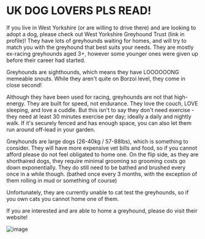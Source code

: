 # UK DOG LOVERS PLS READ!
If you live in West Yorkshire (or are willing to drive there) and are looking to adopt a dog, please check out West Yorkshire Greyhound Trust (link in profile)! They have lots of greyhounds waiting for homes, and will try to match you with the greyhound that best suits your needs. They are mostly ex-racing greyhounds aged 3+, however some younger ones were given up before their career had started. 

Greyhounds are sighthounds, which means they have LOOOOOONG memeable snouts. While they aren't quite on Borzoi level, they come in close second!

Although they have been used for racing, greyhounds are not that high-energy. They are built for speed, not endurance. They love the couch, LOVE sleeping, and love a cuddle. But this isn't to say they don't need exercise - they need at least 30 minutes exercise per day; ideally a daily and nightly walk. If it's securely fenced and has enough space, you can also let them run around off-lead in your garden.

Greyhounds are large dogs (26-40kg / 57-88lbs), which is something to consider. They will have more expensive vet bills and food, so if you cannot afford please do not feel obligated to home one. On the flip side, as they are shorthaired dogs, they require minimal grooming so grooming costs go down exponentially. They do still need to be bathed and brushed every once in a while though. (bathed once every 3 months, with the exception of them rolling in mud or something of course)

Unfortunately, they are currently unable to cat test the greyhounds, so if you own cats you cannot home one of them.

If you are interested and are able to home a greyhound, please do visit their website!

![image](https://github.com/l1feonm4rs/l1feonm4rs/assets/143324379/5afe5833-200c-4099-81e1-5e2813fc9ff9)
